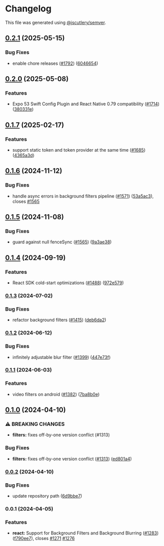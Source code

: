 # Changelog

This file was generated using [@jscutlery/semver](https://github.com/jscutlery/semver).

## [0.2.1](https://github.com/GetStream/stream-video-js/compare/@stream-io/video-filters-web-0.2.0...@stream-io/video-filters-web-0.2.1) (2025-05-15)

### Bug Fixes

- enable chore releases ([#1792](https://github.com/GetStream/stream-video-js/issues/1792)) ([6046654](https://github.com/GetStream/stream-video-js/commit/6046654fe19505a1c115a4fb838759d010540614))

## [0.2.0](https://github.com/GetStream/stream-video-js/compare/@stream-io/video-filters-web-0.1.7...@stream-io/video-filters-web-0.2.0) (2025-05-08)

### Features

- Expo 53 Swift Config Plugin and React Native 0.79 compatibility ([#1714](https://github.com/GetStream/stream-video-js/issues/1714)) ([380331e](https://github.com/GetStream/stream-video-js/commit/380331e11fd6182c3111413aa25689a669dd3c9c))

## [0.1.7](https://github.com/GetStream/stream-video-js/compare/@stream-io/video-filters-web-0.1.6...@stream-io/video-filters-web-0.1.7) (2025-02-17)

### Features

- support static token and token provider at the same time ([#1685](https://github.com/GetStream/stream-video-js/issues/1685)) ([4365a3d](https://github.com/GetStream/stream-video-js/commit/4365a3dd0a14c98041982bde8be21258b8cfd571))

## [0.1.6](https://github.com/GetStream/stream-video-js/compare/@stream-io/video-filters-web-0.1.5...@stream-io/video-filters-web-0.1.6) (2024-11-12)

### Bug Fixes

- handle async errors in background filters pipeline ([#1571](https://github.com/GetStream/stream-video-js/issues/1571)) ([53a5ac3](https://github.com/GetStream/stream-video-js/commit/53a5ac3691a6fe71a0b7b6695aa6c0ffaa01d3ec)), closes [#1565](https://github.com/GetStream/stream-video-js/issues/1565)

## [0.1.5](https://github.com/GetStream/stream-video-js/compare/@stream-io/video-filters-web-0.1.4...@stream-io/video-filters-web-0.1.5) (2024-11-08)

### Bug Fixes

- guard against null fenceSync ([#1565](https://github.com/GetStream/stream-video-js/issues/1565)) ([9a3ae38](https://github.com/GetStream/stream-video-js/commit/9a3ae385ebed5b7fd44855ed2a7b7fc01ac53792))

## [0.1.4](https://github.com/GetStream/stream-video-js/compare/@stream-io/video-filters-web-0.1.3...@stream-io/video-filters-web-0.1.4) (2024-09-19)

### Features

- React SDK cold-start optimizations ([#1488](https://github.com/GetStream/stream-video-js/issues/1488)) ([972e579](https://github.com/GetStream/stream-video-js/commit/972e5792b5a131a212b1031ade76dcb383897a46))

### [0.1.3](https://github.com/GetStream/stream-video-js/compare/@stream-io/video-filters-web-0.1.2...@stream-io/video-filters-web-0.1.3) (2024-07-02)

### Bug Fixes

- refactor background filters ([#1415](https://github.com/GetStream/stream-video-js/issues/1415)) ([deb6da2](https://github.com/GetStream/stream-video-js/commit/deb6da238f541c733451e84b198434671da8dceb))

### [0.1.2](https://github.com/GetStream/stream-video-js/compare/@stream-io/video-filters-web-0.1.1...@stream-io/video-filters-web-0.1.2) (2024-06-12)

### Bug Fixes

- infinitely adjustable blur filter ([#1399](https://github.com/GetStream/stream-video-js/issues/1399)) ([447e73f](https://github.com/GetStream/stream-video-js/commit/447e73f2363142a0c1b43d05f848400950ecf697))

### [0.1.1](https://github.com/GetStream/stream-video-js/compare/@stream-io/video-filters-web-0.1.0...@stream-io/video-filters-web-0.1.1) (2024-06-03)

### Features

- video filters on android ([#1382](https://github.com/GetStream/stream-video-js/issues/1382)) ([7ba8b0e](https://github.com/GetStream/stream-video-js/commit/7ba8b0e3b444869d38aae1a045dffb05444643f5))

## [0.1.0](https://github.com/GetStream/stream-video-js/compare/@stream-io/video-filters-web-0.0.2...@stream-io/video-filters-web-0.1.0) (2024-04-10)

### ⚠ BREAKING CHANGES

- **filters:** fixes off-by-one version conflict (#1313)

### Bug Fixes

- **filters:** fixes off-by-one version conflict ([#1313](https://github.com/GetStream/stream-video-js/issues/1313)) ([ed801a4](https://github.com/GetStream/stream-video-js/commit/ed801a4275b12165bfd57fe583d39912a27305ee))

### [0.0.2](https://github.com/GetStream/stream-video-js/compare/@stream-io/video-filters-web-0.0.1...@stream-io/video-filters-web-0.0.2) (2024-04-10)

### Bug Fixes

- update repository path ([6d9bbe7](https://github.com/GetStream/stream-video-js/commit/6d9bbe7b3d4bcbf69f3a5faab4543c8ce8d985cd))

### 0.0.1 (2024-04-05)

### Features

- **react:** Support for Background Filters and Background Blurring ([#1283](https://github.com/GetStream/stream-video-js/issues/1283)) ([f790ee7](https://github.com/GetStream/stream-video-js/commit/f790ee78c20fb0f5266e429a777d8bb7ef158c83)), closes [#1271](https://github.com/GetStream/stream-video-js/issues/1271) [#1276](https://github.com/GetStream/stream-video-js/issues/1276)
